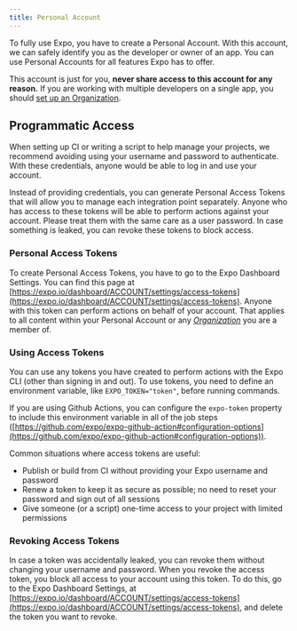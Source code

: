 ```yaml
---
title: Personal Account
---
```


To fully use Expo, you have to create a Personal Account. With this account, we can safely identify you as the developer or owner of an app. You can use Personal Accounts for all features Expo has to offer.

This account is just for you, **never share access to this account for any reason.** If you are working with multiple developers on a single app, you should [set up an Organization](../organization/).

## Programmatic Access

When setting up CI or writing a script to help manage your projects, we recommend avoiding using your username and password to authenticate. With these credentials, anyone would be able to log in and use your account.

Instead of providing credentials, you can generate Personal Access Tokens that will allow you to manage each integration point separately. Anyone who has access to these tokens will be able to perform actions against your account. Please treat them with the same care as a user password. In case something is leaked, you can revoke these tokens to block access.

### Personal Access Tokens

To create Personal Access Tokens, you have to go to the Expo Dashboard Settings. You can find this page at [https://expo.io/dashboard/ACCOUNT/settings/access-tokens](https://expo.io/dashboard/ACCOUNT/settings/access-tokens). Anyone with this token can perform actions on behalf of your account. That applies to all content within your Personal Account or any _[Organization](../organization/)_ you are a member of.

### Using Access Tokens

You can use any tokens you have created to perform actions with the Expo CLI (other than signing in and out). To use tokens, you need to define an environment variable, like `EXPO_TOKEN="token"`, before running commands.

If you are using Github Actions, you can configure the `expo-token` property to include this environment variable in all of the job steps ([https://github.com/expo/expo-github-action#configuration-options](https://github.com/expo/expo-github-action#configuration-options)).

Common situations where access tokens are useful:

- Publish or build from CI without providing your Expo username and password
- Renew a token to keep it as secure as possible; no need to reset your password and sign out of all sessions
- Give someone (or a script) one-time access to your project with limited permissions

### Revoking Access Tokens

In case a token was accidentally leaked, you can revoke them without changing your username and password. When you revoke the access token, you block all access to your account using this token. To do this, go to the Expo Dashboard Settings, at [https://expo.io/dashboard/ACCOUNT/settings/access-tokens](https://expo.io/dashboard/ACCOUNT/settings/access-tokens), and delete the token you want to revoke.
